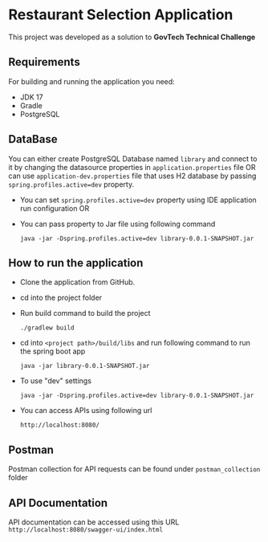 # Restaurant Selection Application
This project was developed as a solution to **GovTech Technical Challenge**

## Requirements

For building and running the application you need:

- JDK 17
- Gradle
- PostgreSQL

## DataBase

You can either create PostgreSQL Database named `library` and connect to it by changing the datasource properties in `application.properties` file 
OR can use `application-dev.properties` file that uses H2 database by passing `spring.profiles.active=dev` property.

- You can set `spring.profiles.active=dev` property using IDE application run configuration
OR
- You can pass property to Jar file using following command

     `java -jar -Dspring.profiles.active=dev library-0.0.1-SNAPSHOT.jar`


## How to run the application

 - Clone the application from GitHub.
 - cd into the project folder
 - Run build command to build the project

    ``./gradlew build``


 - cd into `<project path>/build/libs` and run following command to run the spring boot app
   
    `java -jar library-0.0.1-SNAPSHOT.jar`

- To use "dev" settings

  `java -jar -Dspring.profiles.active=dev library-0.0.1-SNAPSHOT.jar`
- You can access APIs using following url

    `http://localhost:8080/`

## Postman
Postman collection for API requests can be found under `postman_collection` folder

## API Documentation

API documentation can be accessed using this URL `http://localhost:8080/swagger-ui/index.html`

